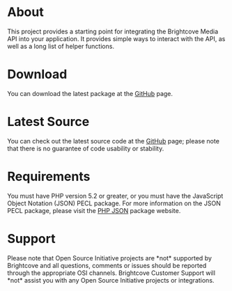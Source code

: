 <h1>
	About
</h1>

<p>
	This project provides a starting point for integrating the Brightcove Media API into your application. It provides simple ways to interact with the API, as well as a long list of helper functions.
</p>

<h1>
	Download
</h1>

<p>
	You can download the latest package at the <a href="http://github.com/brightcoveosi/PHP-MAPI-Wrapper">GitHub</a> page.
</p>

<h1>
	Latest Source
</h1>

<p>
	You can check out the latest source code at the <a href="http://github.com/brightcoveosi/PHP-MAPI-Wrapper">GitHub</a> page; please note that there is no guarantee of code usability or stability.
</p>

<h1>
	Requirements
</h1>

<p>
	You must have PHP version 5.2 or greater, or you must have the JavaScript Object Notation (JSON) PECL package. For more information on the JSON PECL package, please visit the <a href="http://www.php.net/json">PHP JSON</a> package website.
</p>

<h1>
	Support
</h1>

<p>
	Please note that Open Source Initiative projects are *not* supported by Brightcove and all questions, comments or issues should be reported through the appropriate OSI channels. Brightcove Customer Support will *not* assist you with any Open Source Initiative projects or integrations.
</p>